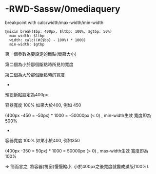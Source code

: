 # -RWD-Sassw/0mediaquery
breakpoint with calc/width/max-width/min-width

    @mixin break($bp: 400px, $ltbp: 100%, $gtbp: 50%)
      max-width: $ltbp
      width: calc((#{$bp} - 100%) * 1000)
      min-width: $gtbp
  
第一個參數為要設定的斷點(螢幕大小)

第二個為小於那個斷點時所見的寬度

第三個為大於那個斷點時的寬度

-

預設斷點設定為400px

容器寬度 100% 如果大於400, 例如 450

(400px -450 = -50px) * 1000 = -50000px (< 0) , min-width生效 寬度即為 500%

-

容器寬度 100% 如果小於400, 例如350

(400px -350 = 50px) * 1000 = 50000px (> 0) , max-width生效 寬度即為100%



=> 簡而言之, 將容器(視窗)慢慢縮小, 小於400px之後寬度就變成滿版(100%). 
